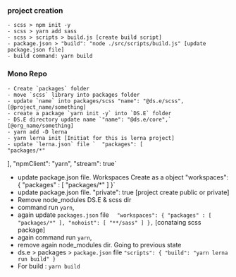### project creation
    - scss > npm init -y
    - scss > yarn add sass
    - scss > scripts > build.js [create build script]
    - package.json > "build": "node ./src/scripts/build.js" [update package.json file]
    - build command: yarn build

### Mono Repo
    - Create `packages` folder
    - move `scss` library into packages folder
    - update `name` into packages/scss "name": "@ds.e/scss", [@project_name/something]
    - create a package `yarn init -y` into `DS.E` folder
    - DS.E directory update name `"name": "@ds.e/core",` [@org_name/something]
    - yarn add -D lerna
    - yarn lerna init [Initiat for this is lerna project]
    - update `lerna.json` file `  "packages": [
    "packages/*"
  ],
  "npmClient": "yarn",
  "stream": true`
  - update package.json file. Workspaces Create as a object "workspaces": {
    "packages" : [
      "packages/*"
    ]
  }` 
  - update package.json file. "private": true [project create public or private]
  - Remove node_modules DS.E & scss dir
  - command run `yarn`,
  - again update `packages.json` file `  "workspaces": {
    "packages" : [
      "packages/*"
    ],
    "nohoist": [
      "**/sass"
    ]
  },` [conataing scss package]
  - again command run `yarn`,
  - remove again node_modules dir. Going to previous state
  - ds.e > packages > `package.json` file `"scripts": {
    "build": "yarn lerna run build"
  }`
  - For build : `yarn build`

